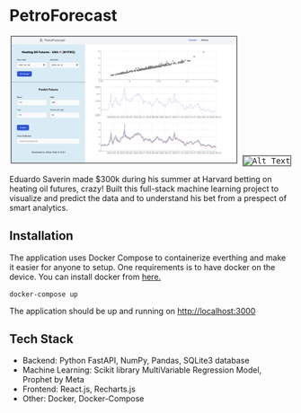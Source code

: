 # PetroForecast

<p align="center">
  <kbd>
    <img src="./petroforecast.png" alt="Alt Text" width="400" style="border: 2px solid gray">
  </kbd>
  <kbd>
    <img src="./edverdo.gif" alt="Alt Text" width="250" style="border: 2px solid gray">
  </kbd>
</p>

Eduardo Saverin made $300k during his summer at Harvard betting on heating oil futures, crazy! Built this full-stack machine learning project to visualize and predict the data and to understand his bet from a prespect of smart analytics.

## Installation

The application uses Docker Compose to containerize everthing and make it easier for anyone to setup. One requirements is to have docker on the device. You can install docker from [here.](https://www.docker.com/products/docker-desktop/)

```shell
docker-compose up
```

The application should be up and running on [http://localhost:3000](http://localhost:3000)

## Tech Stack

- Backend: Python FastAPI, NumPy, Pandas, SQLite3 database
- Machine Learning: Scikit library MultiVariable Regression Model, Prophet by Meta
- Frontend: React.js, Recharts.js
- Other: Docker, Docker-Compose
